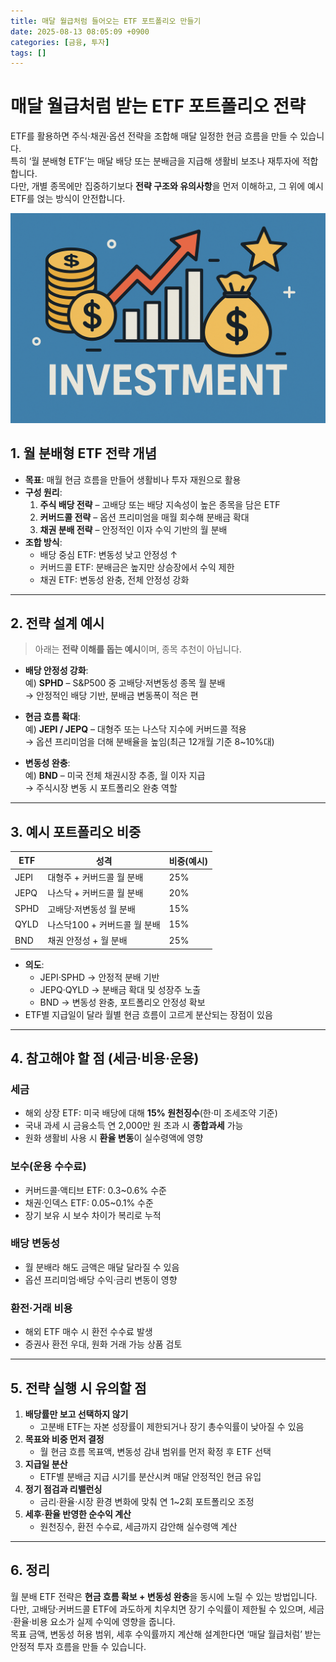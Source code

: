 ```yaml
---
title: 매달 월급처럼 들어오는 ETF 포트폴리오 만들기
date: 2025-08-13 08:05:09 +0900
categories: [금융, 투자]
tags: []
---
```


# 매달 월급처럼 받는 ETF 포트폴리오 전략

ETF를 활용하면 주식·채권·옵션 전략을 조합해 매달 일정한 현금 흐름을 만들 수 있습니다.  
특히 ‘월 분배형 ETF’는 매달 배당 또는 분배금을 지급해 생활비 보조나 재투자에 적합합니다.  
다만, 개별 종목에만 집중하기보다 **전략 구조와 유의사항**을 먼저 이해하고, 그 위에 예시 ETF를 얹는 방식이 안전합니다.

![투자](assets/img/normal/investment.png)

## 1. 월 분배형 ETF 전략 개념

- **목표**: 매월 현금 흐름을 만들어 생활비나 투자 재원으로 활용
- **구성 원리**:
  1. **주식 배당 전략** – 고배당 또는 배당 지속성이 높은 종목을 담은 ETF
  2. **커버드콜 전략** – 옵션 프리미엄을 매월 회수해 분배금 확대
  3. **채권 분배 전략** – 안정적인 이자 수익 기반의 월 분배
- **조합 방식**:
  - 배당 중심 ETF: 변동성 낮고 안정성 ↑
  - 커버드콜 ETF: 분배금은 높지만 상승장에서 수익 제한
  - 채권 ETF: 변동성 완충, 전체 안정성 강화

---

## 2. 전략 설계 예시

> 아래는 **전략 이해를 돕는 예시**이며, 종목 추천이 아닙니다.

- **배당 안정성 강화**:  
  예) **SPHD** – S&P500 중 고배당·저변동성 종목 월 분배  
  → 안정적인 배당 기반, 분배금 변동폭이 적은 편

- **현금 흐름 확대**:  
  예) **JEPI / JEPQ** – 대형주 또는 나스닥 지수에 커버드콜 적용  
  → 옵션 프리미엄을 더해 분배율을 높임(최근 12개월 기준 8~10%대)

- **변동성 완충**:  
  예) **BND** – 미국 전체 채권시장 추종, 월 이자 지급  
  → 주식시장 변동 시 포트폴리오 완충 역할

---

## 3. 예시 포트폴리오 비중

| ETF  | 성격 | 비중(예시) |
|------|------|-----------|
| JEPI | 대형주 + 커버드콜 월 분배 | 25% |
| JEPQ | 나스닥 + 커버드콜 월 분배 | 20% |
| SPHD | 고배당·저변동성 월 분배 | 15% |
| QYLD | 나스닥100 + 커버드콜 월 분배 | 15% |
| BND  | 채권 안정성 + 월 분배 | 25% |

- **의도**:  
  - JEPI·SPHD → 안정적 분배 기반  
  - JEPQ·QYLD → 분배금 확대 및 성장주 노출  
  - BND → 변동성 완충, 포트폴리오 안정성 확보  
- ETF별 지급일이 달라 월별 현금 흐름이 고르게 분산되는 장점이 있음

---

## 4. 참고해야 할 점 (세금·비용·운용)

### 세금
- 해외 상장 ETF: 미국 배당에 대해 **15% 원천징수**(한·미 조세조약 기준)  
- 국내 과세 시 금융소득 연 2,000만 원 초과 시 **종합과세** 가능  
- 원화 생활비 사용 시 **환율 변동**이 실수령액에 영향

### 보수(운용 수수료)
- 커버드콜·액티브 ETF: 0.3~0.6% 수준  
- 채권·인덱스 ETF: 0.05~0.1% 수준  
- 장기 보유 시 보수 차이가 복리로 누적

### 배당 변동성
- 월 분배라 해도 금액은 매달 달라질 수 있음  
- 옵션 프리미엄·배당 수익·금리 변동이 영향

### 환전·거래 비용
- 해외 ETF 매수 시 환전 수수료 발생  
- 증권사 환전 우대, 원화 거래 가능 상품 검토

---

## 5. 전략 실행 시 유의할 점

1. **배당률만 보고 선택하지 않기**  
   - 고분배 ETF는 자본 성장률이 제한되거나 장기 총수익률이 낮아질 수 있음
2. **목표와 비중 먼저 결정**  
   - 월 현금 흐름 목표액, 변동성 감내 범위를 먼저 확정 후 ETF 선택
3. **지급일 분산**  
   - ETF별 분배금 지급 시기를 분산시켜 매달 안정적인 현금 유입
4. **정기 점검과 리밸런싱**  
   - 금리·환율·시장 환경 변화에 맞춰 연 1~2회 포트폴리오 조정
5. **세후·환율 반영한 순수익 계산**  
   - 원천징수, 환전 수수료, 세금까지 감안해 실수령액 계산

---

## 6. 정리

월 분배 ETF 전략은 **현금 흐름 확보 + 변동성 완충**을 동시에 노릴 수 있는 방법입니다.  
다만, 고배당·커버드콜 ETF에 과도하게 치우치면 장기 수익률이 제한될 수 있으며, 세금·환율·비용 요소가 실제 수익에 영향을 줍니다.  
목표 금액, 변동성 허용 범위, 세후 수익률까지 계산해 설계한다면 ‘매달 월급처럼’ 받는 안정적 투자 흐름을 만들 수 있습니다.
